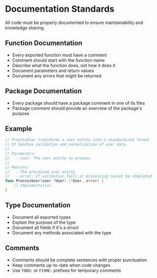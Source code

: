 # Documentation Standards

All code must be properly documented to ensure maintainability and knowledge sharing.

## Function Documentation

- Every exported function must have a comment
- Comment should start with the function name
- Describe what the function does, not how it does it
- Document parameters and return values
- Document any errors that might be returned

## Package Documentation

- Every package should have a package comment in one of its files
- Package comment should provide an overview of the package's purpose

## Example

```go
// ProcessUser transforms a user entity into a standardized format.
// It handles validation and normalization of user data.
//
// Parameters:
//   - user: The user entity to process
//
// Returns:
//   - The processed user entity
//   - error: If validation fails or processing cannot be completed
func ProcessUser(user *User) (*User, error) {
    // Implementation
}
```

## Type Documentation

- Document all exported types
- Explain the purpose of the type
- Document all fields if it's a struct
- Document any methods associated with the type

## Comments

- Comments should be complete sentences with proper punctuation
- Keep comments up-to-date when code changes
- Use `TODO:` or `FIXME:` prefixes for temporary comments